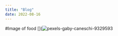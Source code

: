 ```yaml
---
title: "Blog"
date: 2022-08-16
---
```

#Image of food
[](![pexels-gaby-caneschi-9329593](https://user-images.githubusercontent.com/61180578/179361812-6ec57640-e144-4497-a0bc-cbbf93c80c98.jpg)
